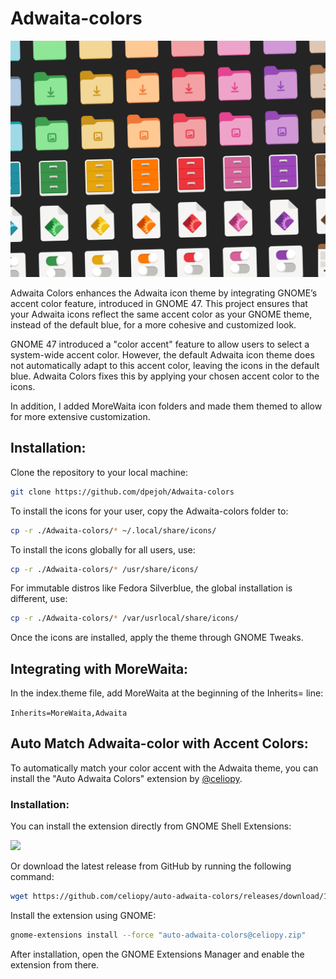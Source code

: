 # Adwaita-colors

![showcase](./v2.3.jpg)

Adwaita Colors enhances the Adwaita icon theme by integrating GNOME’s accent color feature, introduced in GNOME 47. This project ensures that your Adwaita icons reflect the same accent color as your GNOME theme, instead of the default blue, for a more cohesive and customized look.

GNOME 47 introduced a "color accent" feature to allow users to select a system-wide accent color. However, the default Adwaita icon theme does not automatically adapt to this accent color, leaving the icons in the default blue. Adwaita Colors fixes this by applying your chosen accent color to the icons.

In addition, I added MoreWaita icon folders and made them themed to allow for more extensive customization.

## Installation:

Clone the repository to your local machine:

```sh
git clone https://github.com/dpejoh/Adwaita-colors
```

To install the icons for your user, copy the Adwaita-colors folder to:

```sh
cp -r ./Adwaita-colors/* ~/.local/share/icons/
```

To install the icons globally for all users, use:

```sh
cp -r ./Adwaita-colors/* /usr/share/icons/
```
For immutable distros like Fedora Silverblue, the global installation is different, use:

```sh
cp -r ./Adwaita-colors/* /var/usrlocal/share/icons/
```

Once the icons are installed, apply the theme through GNOME Tweaks.

## Integrating with MoreWaita:

In the index.theme file, add MoreWaita at the beginning of the Inherits= line:

`Inherits=MoreWaita,Adwaita`

## Auto Match Adwaita-color with Accent Colors:

To automatically match your color accent with the Adwaita theme, you can install the "Auto Adwaita Colors" extension by [@celiopy](https://github.com/celiopy/auto-adwaita-colors).

### Installation:

You can install the extension directly from GNOME Shell Extensions:

[<img src="https://micheleg.github.io/dash-to-dock/media/get-it-on-ego.png" height="100">](https://extensions.gnome.org/extension/7529/auto-adwaita-colors/)

Or download the latest release from GitHub by running the following command:

```sh
wget https://github.com/celiopy/auto-adwaita-colors/releases/download/1.0/auto-adwaita-colors@celiopy.zip
```

Install the extension using GNOME:

```sh
gnome-extensions install --force "auto-adwaita-colors@celiopy.zip"
```

After installation, open the GNOME Extensions Manager and enable the extension from there.